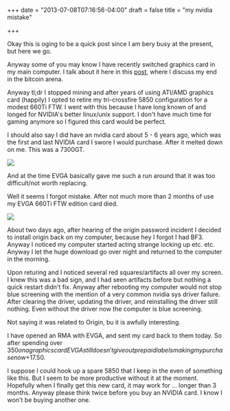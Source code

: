 +++
date = "2013-07-08T07:16:56-04:00"
draft = false
title = "my nvidia mistake"

+++

Okay this is oging to be a quick post since I am bery busy at the present, but here we go.

Anyway some of you may know I have recently switched graphics card in my main computer.  I talk about it here in this [post](http://blog.bananafish.es/blog/2013/05/18/the-end-of-bitcoins-for-me), where I discuss my end in the bitcoin arena.  

Anyway tl;dr I stopped mining and after years of using ATI/AMD graphics card (happily) I opted to retire my tri-crossfire 5850 configuration for a modest 660Ti FTW.  I went with this because I have long known of and longed for NVIDIA's better linux/unix support.  I don't have much time for gaming anymore so I figured this card would be perfect.

I should also say I did have an nvidia card about 5 - 6 years ago, which was the first and last NVIDIA card I swore I would purchase.  After it melted down on me.  This was a 7300GT.

![](http://bananafish.in/files/img/blog/7300.jpeg)

And at the time EVGA basically gave me such a run around that it was too difficult/not worth replacing.

Well it seems I forgot mistake.  After not much more than 2 months of use my EVGA 660Ti FTW edition card died.

![](http://bananafish.in/files/img/blog/660tiftw.jpeg)

About two days ago, after hearing of the origin password incident I decided to install origin back on my computer, because hey I forgot I had BF3.  Anyway I noticed my computer started acting strange locking up etc. etc.  Anyway I let the huge download go over night and returned to the computer in the morning.  

Upon returing and I noticed several red squares/artifacts all over my screen.  I knew this was a bad sign, and I had seen artifacts before but nothing a quick restart didn't fix.  Anyway after rebooting my computer would not stop blue screening with the mention of a very common nvidia sys driver failure.  After clearing the driver, updating the driver, and reinstalling the driver still nothing.  Even without the driver now the computer is blue screening.

Not saying it was related to Origin, bu it is awfully interesting.

I have opened an RMA with EVGA, and sent my card back to them today.  So after spending over $350 on a graphics card EVGA still doesn't give out prepaid labels making my purchase now +$17.50.  

I suppose I could hook up a spare 5850 that I keep in the even of something like this.  But I seem to be more productive without it at the moment.  Hopefully when I finally get this new card, it may work for ... longer than 3 months.  Anyway please think twice before you buy an NVIDIA card.  I know I won't be buying another one.
